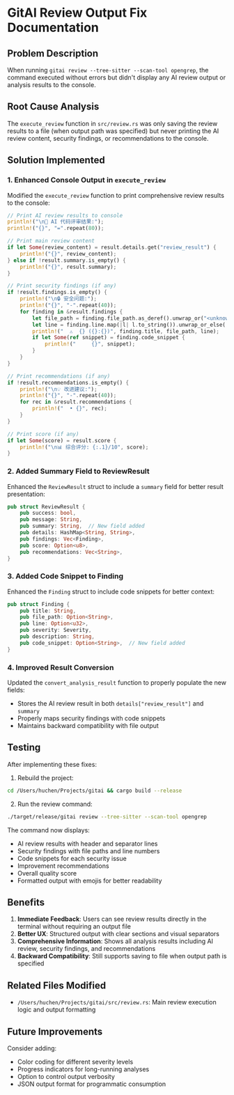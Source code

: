 # GitAI Review Output Fix Documentation

## Problem Description
When running `gitai review --tree-sitter --scan-tool opengrep`, the command executed without errors but didn't display any AI review output or analysis results to the console.

## Root Cause Analysis
The `execute_review` function in `src/review.rs` was only saving the review results to a file (when output path was specified) but never printing the AI review content, security findings, or recommendations to the console.

## Solution Implemented

### 1. Enhanced Console Output in `execute_review`
Modified the `execute_review` function to print comprehensive review results to the console:

```rust
// Print AI review results to console
println!("\n🤖 AI 代码评审结果:");
println!("{}", "=".repeat(80));

// Print main review content
if let Some(review_content) = result.details.get("review_result") {
    println!("{}", review_content);
} else if !result.summary.is_empty() {
    println!("{}", result.summary);
}

// Print security findings (if any)
if !result.findings.is_empty() {
    println!("\n🔒 安全问题:");
    println!("{}", "-".repeat(40));
    for finding in &result.findings {
        let file_path = finding.file_path.as_deref().unwrap_or("<unknown>");
        let line = finding.line.map(|l| l.to_string()).unwrap_or_else(|| "?".to_string());
        println!("  ⚠️  {} ({}:{})", finding.title, file_path, line);
        if let Some(ref snippet) = finding.code_snippet {
            println!("     {}", snippet);
        }
    }
}

// Print recommendations (if any)
if !result.recommendations.is_empty() {
    println!("\n💡 改进建议:");
    println!("{}", "-".repeat(40));
    for rec in &result.recommendations {
        println!("  • {}", rec);
    }
}

// Print score (if any)
if let Some(score) = result.score {
    println!("\n📊 综合评分: {:.1}/10", score);
}
```

### 2. Added Summary Field to ReviewResult
Enhanced the `ReviewResult` struct to include a `summary` field for better result presentation:

```rust
pub struct ReviewResult {
    pub success: bool,
    pub message: String,
    pub summary: String,  // New field added
    pub details: HashMap<String, String>,
    pub findings: Vec<Finding>,
    pub score: Option<u8>,
    pub recommendations: Vec<String>,
}
```

### 3. Added Code Snippet to Finding
Enhanced the `Finding` struct to include code snippets for better context:

```rust
pub struct Finding {
    pub title: String,
    pub file_path: Option<String>,
    pub line: Option<u32>,
    pub severity: Severity,
    pub description: String,
    pub code_snippet: Option<String>,  // New field added
}
```

### 4. Improved Result Conversion
Updated the `convert_analysis_result` function to properly populate the new fields:
- Stores the AI review result in both `details["review_result"]` and `summary`
- Properly maps security findings with code snippets
- Maintains backward compatibility with file output

## Testing
After implementing these fixes:

1. Rebuild the project:
```bash
cd /Users/huchen/Projects/gitai && cargo build --release
```

2. Run the review command:
```bash
./target/release/gitai review --tree-sitter --scan-tool opengrep
```

The command now displays:
- AI review results with header and separator lines
- Security findings with file paths and line numbers
- Code snippets for each security issue
- Improvement recommendations
- Overall quality score
- Formatted output with emojis for better readability

## Benefits
1. **Immediate Feedback**: Users can see review results directly in the terminal without requiring an output file
2. **Better UX**: Structured output with clear sections and visual separators
3. **Comprehensive Information**: Shows all analysis results including AI review, security findings, and recommendations
4. **Backward Compatibility**: Still supports saving to file when output path is specified

## Related Files Modified
- `/Users/huchen/Projects/gitai/src/review.rs`: Main review execution logic and output formatting

## Future Improvements
Consider adding:
- Color coding for different severity levels
- Progress indicators for long-running analyses
- Option to control output verbosity
- JSON output format for programmatic consumption

